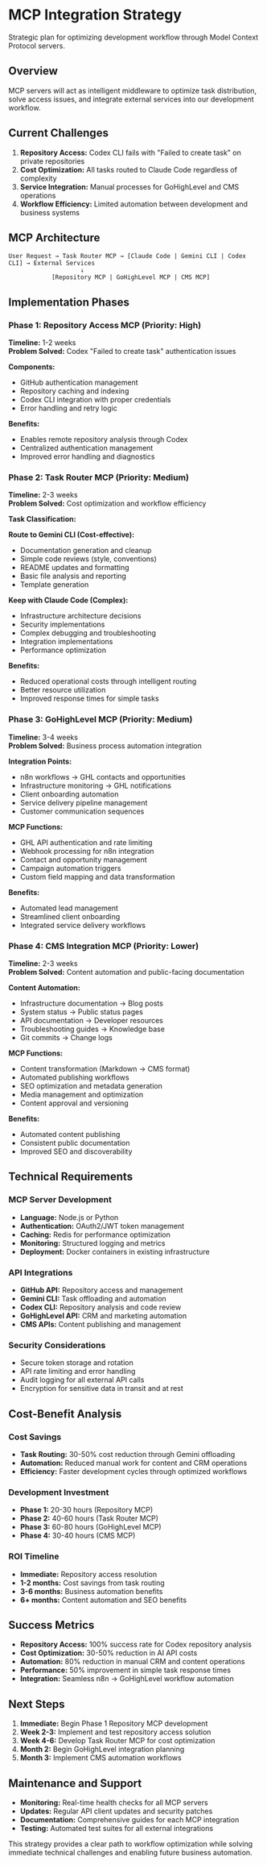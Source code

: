 # MCP Integration Strategy

Strategic plan for optimizing development workflow through Model Context Protocol servers.

## Overview

MCP servers will act as intelligent middleware to optimize task distribution, solve access issues, and integrate external services into our development workflow.

## Current Challenges

1. **Repository Access:** Codex CLI fails with "Failed to create task" on private repositories
2. **Cost Optimization:** All tasks routed to Claude Code regardless of complexity
3. **Service Integration:** Manual processes for GoHighLevel and CMS operations
4. **Workflow Efficiency:** Limited automation between development and business systems

## MCP Architecture

```
User Request → Task Router MCP → [Claude Code | Gemini CLI | Codex CLI] → External Services
                    ↓
            [Repository MCP | GoHighLevel MCP | CMS MCP]
```

## Implementation Phases

### Phase 1: Repository Access MCP (Priority: High)
**Timeline:** 1-2 weeks  
**Problem Solved:** Codex "Failed to create task" authentication issues

**Components:**
- GitHub authentication management
- Repository caching and indexing
- Codex CLI integration with proper credentials
- Error handling and retry logic

**Benefits:**
- Enables remote repository analysis through Codex
- Centralized authentication management
- Improved error handling and diagnostics

### Phase 2: Task Router MCP (Priority: Medium)
**Timeline:** 2-3 weeks  
**Problem Solved:** Cost optimization and workflow efficiency

**Task Classification:**

**Route to Gemini CLI (Cost-effective):**
- Documentation generation and cleanup
- Simple code reviews (style, conventions)
- README updates and formatting
- Basic file analysis and reporting
- Template generation

**Keep with Claude Code (Complex):**
- Infrastructure architecture decisions
- Security implementations
- Complex debugging and troubleshooting
- Integration implementations
- Performance optimization

**Benefits:**
- Reduced operational costs through intelligent routing
- Better resource utilization
- Improved response times for simple tasks

### Phase 3: GoHighLevel MCP (Priority: Medium)
**Timeline:** 3-4 weeks  
**Problem Solved:** Business process automation integration

**Integration Points:**
- n8n workflows → GHL contacts and opportunities
- Infrastructure monitoring → GHL notifications
- Client onboarding automation
- Service delivery pipeline management
- Customer communication sequences

**MCP Functions:**
- GHL API authentication and rate limiting
- Webhook processing for n8n integration
- Contact and opportunity management
- Campaign automation triggers
- Custom field mapping and data transformation

**Benefits:**
- Automated lead management
- Streamlined client onboarding
- Integrated service delivery workflows

### Phase 4: CMS Integration MCP (Priority: Lower)
**Timeline:** 2-3 weeks  
**Problem Solved:** Content automation and public-facing documentation

**Content Automation:**
- Infrastructure documentation → Blog posts
- System status → Public status pages
- API documentation → Developer resources
- Troubleshooting guides → Knowledge base
- Git commits → Change logs

**MCP Functions:**
- Content transformation (Markdown → CMS format)
- Automated publishing workflows
- SEO optimization and metadata generation
- Media management and optimization
- Content approval and versioning

**Benefits:**
- Automated content publishing
- Consistent public documentation
- Improved SEO and discoverability

## Technical Requirements

### MCP Server Development
- **Language:** Node.js or Python
- **Authentication:** OAuth2/JWT token management
- **Caching:** Redis for performance optimization
- **Monitoring:** Structured logging and metrics
- **Deployment:** Docker containers in existing infrastructure

### API Integrations
- **GitHub API:** Repository access and management
- **Gemini CLI:** Task offloading and automation
- **Codex CLI:** Repository analysis and code review
- **GoHighLevel API:** CRM and marketing automation
- **CMS APIs:** Content publishing and management

### Security Considerations
- Secure token storage and rotation
- API rate limiting and error handling
- Audit logging for all external API calls
- Encryption for sensitive data in transit and at rest

## Cost-Benefit Analysis

### Cost Savings
- **Task Routing:** 30-50% cost reduction through Gemini offloading
- **Automation:** Reduced manual work for content and CRM operations
- **Efficiency:** Faster development cycles through optimized workflows

### Development Investment
- **Phase 1:** 20-30 hours (Repository MCP)
- **Phase 2:** 40-60 hours (Task Router MCP)
- **Phase 3:** 60-80 hours (GoHighLevel MCP)
- **Phase 4:** 30-40 hours (CMS MCP)

### ROI Timeline
- **Immediate:** Repository access resolution
- **1-2 months:** Cost savings from task routing
- **3-6 months:** Business automation benefits
- **6+ months:** Content automation and SEO benefits

## Success Metrics

- **Repository Access:** 100% success rate for Codex repository analysis
- **Cost Optimization:** 30-50% reduction in AI API costs
- **Automation:** 80% reduction in manual CRM and content operations
- **Performance:** 50% improvement in simple task response times
- **Integration:** Seamless n8n → GoHighLevel workflow automation

## Next Steps

1. **Immediate:** Begin Phase 1 Repository MCP development
2. **Week 2-3:** Implement and test repository access solution
3. **Week 4-6:** Develop Task Router MCP for cost optimization
4. **Month 2:** Begin GoHighLevel integration planning
5. **Month 3:** Implement CMS automation workflows

## Maintenance and Support

- **Monitoring:** Real-time health checks for all MCP servers
- **Updates:** Regular API client updates and security patches
- **Documentation:** Comprehensive guides for each MCP integration
- **Testing:** Automated test suites for all external integrations

This strategy provides a clear path to workflow optimization while solving immediate technical challenges and enabling future business automation.
